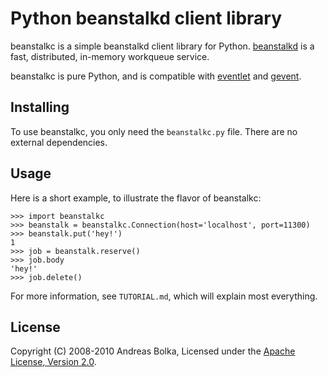 Python beanstalkd client library
====================

beanstalkc is a simple beanstalkd client library for
Python. [beanstalkd](http://kr.github.com/beanstalkd/) is a fast,
distributed, in-memory workqueue service.

beanstalkc is pure Python, and is compatible with
[eventlet](http://eventlet.net/) and
[gevent](http://www.gevent.org/).

Installing
-------

To use beanstalkc, you only need the `beanstalkc.py` file. There are
no external dependencies.

Usage
-----

Here is a short example, to illustrate the flavor of beanstalkc:

    >>> import beanstalkc
    >>> beanstalk = beanstalkc.Connection(host='localhost', port=11300)
    >>> beanstalk.put('hey!')
    1
    >>> job = beanstalk.reserve()
    >>> job.body
    'hey!'
    >>> job.delete()

For more information, see `TUTORIAL.md`, which will explain most
everything.

License
------

Copyright (C) 2008-2010 Andreas Bolka, Licensed under the [Apache License,
Version 2.0](http://www.apache.org/licenses/LICENSE-2.0).
